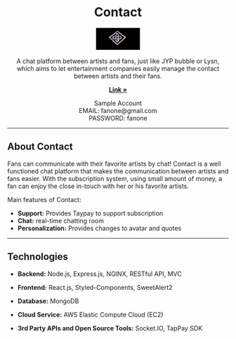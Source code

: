 <div align='center'>
  <h1>Contact</h1>
  <img src='./frontend/public/Contact.png' alt='Logo' width=100 height=50 />
  <p>A chat platform between artists and fans, just like JYP bubble or Lysn, which aims to let entertainment companies easily manage the contact between artists and their fans.</p>
  <a href="34.208.177.77"><strong>Link »</strong></a>
  <p>Sample Account
  <br />
    EMAIL: fanone@gmail.com
  <br />
    PASSWORD: fanone
  </p>
</div>

---
## About Contact
Fans can communicate with their favorite artists by chat! Contact is a well functioned chat platform that makes the communication between artists and fans easier. With the subscription system, using small amount of money, a fan can enjoy the close in-touch with her or his favorite artists.

Main features of Contact:

- **Support:** Provides Taypay to support subscription
- **Chat:** real-time chatting room
- **Personalization:** Provides changes to avatar and quotes
---
## Technologies

- **Backend:** Node.js, Express.js, NGINX, RESTful API, MVC

- **Frontend:** React.js, Styled-Components, SweetAlert2

- **Database:** MongoDB

- **Cloud Service:** AWS Elastic Compute Cloud (EC2)

- **3rd Party APIs and Open Source Tools:** Socket.IO, TapPay SDK